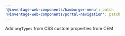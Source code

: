 ```yaml
---
'@inventage-web-components/hamburger-menu': patch
'@inventage-web-components/portal-navigation': patch
---
```


Add `argTypes` from CSS custom properties from CEM
